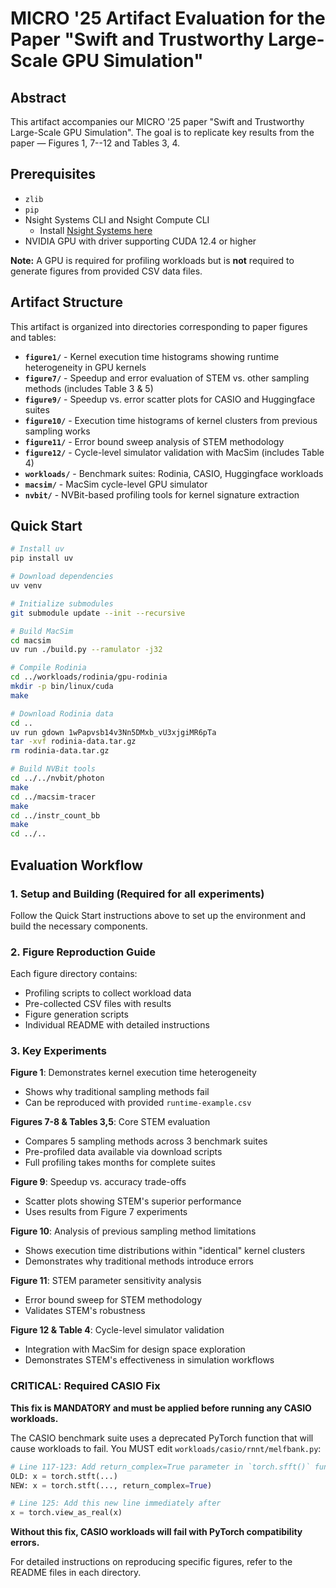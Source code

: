 # MICRO '25 Artifact Evaluation for the Paper "Swift and Trustworthy Large-Scale GPU Simulation"

## Abstract

This artifact accompanies our MICRO '25 paper "Swift and Trustworthy Large-Scale GPU Simulation". The goal is to replicate key results from the paper — Figures 1, 7--12 and Tables 3, 4.

## Prerequisites

- `zlib`
- `pip`
- Nsight Systems CLI and Nsight Compute CLI  
  - Install [Nsight Systems here](https://docs.nvidia.com/nsight-systems/InstallationGuide/index.html)
- NVIDIA GPU with driver supporting CUDA 12.4 or higher

**Note:** A GPU is required for profiling workloads but is **not** required to generate figures from provided CSV data files.

## Artifact Structure

This artifact is organized into directories corresponding to paper figures and tables:

- **`figure1/`** - Kernel execution time histograms showing runtime heterogeneity in GPU kernels
- **`figure7/`** - Speedup and error evaluation of STEM vs. other sampling methods (includes Table 3 & 5)
- **`figure9/`** - Speedup vs. error scatter plots for CASIO and Huggingface suites  
- **`figure10/`** - Execution time histograms of kernel clusters from previous sampling works
- **`figure11/`** - Error bound sweep analysis of STEM methodology
- **`figure12/`** - Cycle-level simulator validation with MacSim (includes Table 4)
- **`workloads/`** - Benchmark suites: Rodinia, CASIO, Huggingface workloads
- **`macsim/`** - MacSim cycle-level GPU simulator
- **`nvbit/`** - NVBit-based profiling tools for kernel signature extraction

## Quick Start

```bash
# Install uv
pip install uv

# Download dependencies
uv venv

# Initialize submodules
git submodule update --init --recursive

# Build MacSim
cd macsim
uv run ./build.py --ramulator -j32

# Compile Rodinia
cd ../workloads/rodinia/gpu-rodinia
mkdir -p bin/linux/cuda
make

# Download Rodinia data
cd ..
uv run gdown 1wPapvsb14v3Nn5DMxb_vU3xjgiMR6pTa
tar -xvf rodinia-data.tar.gz
rm rodinia-data.tar.gz

# Build NVBit tools
cd ../../nvbit/photon
make
cd ../macsim-tracer
make
cd ../instr_count_bb
make
cd ../..
``` 

## Evaluation Workflow

### 1. Setup and Building (Required for all experiments)
Follow the Quick Start instructions above to set up the environment and build the necessary components.

### 2. Figure Reproduction Guide

Each figure directory contains:
- Profiling scripts to collect workload data
- Pre-collected CSV files with results 
- Figure generation scripts
- Individual README with detailed instructions

### 3. Key Experiments

**Figure 1**: Demonstrates kernel execution time heterogeneity
- Shows why traditional sampling methods fail
- Can be reproduced with provided `runtime-example.csv`

**Figures 7-8 & Tables 3,5**: Core STEM evaluation
- Compares 5 sampling methods across 3 benchmark suites
- Pre-profiled data available via download scripts
- Full profiling takes months for complete suites

**Figure 9**: Speedup vs. accuracy trade-offs
- Scatter plots showing STEM's superior performance
- Uses results from Figure 7 experiments

**Figure 10**: Analysis of previous sampling method limitations
- Shows execution time distributions within "identical" kernel clusters
- Demonstrates why traditional methods introduce errors

**Figure 11**: STEM parameter sensitivity analysis
- Error bound sweep for STEM methodology
- Validates STEM's robustness

**Figure 12 & Table 4**: Cycle-level simulator validation
- Integration with MacSim for design space exploration
- Demonstrates STEM's effectiveness in simulation workflows

### **CRITICAL: Required CASIO Fix**
**This fix is MANDATORY and must be applied before running any CASIO workloads.**

The CASIO benchmark suite uses a deprecated PyTorch function that will cause workloads to fail. You MUST edit `workloads/casio/rnnt/melfbank.py`:

```python
# Line 117-123: Add return_complex=True parameter in `torch.sfft()` function
OLD: x = torch.stft(...)  
NEW: x = torch.stft(..., return_complex=True)

# Line 125: Add this new line immediately after
x = torch.view_as_real(x)
```

**Without this fix, CASIO workloads will fail with PyTorch compatibility errors.**

For detailed instructions on reproducing specific figures, refer to the README files in each directory.
